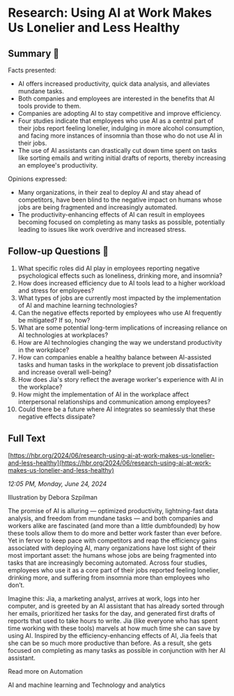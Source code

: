# Research: Using AI at Work Makes Us Lonelier and Less Healthy

## Summary 🤖

Facts presented:
- AI offers increased productivity, quick data analysis, and alleviates mundane tasks.
- Both companies and employees are interested in the benefits that AI tools provide to them.
- Companies are adopting AI to stay competitive and improve efficiency.
- Four studies indicate that employees who use AI as a central part of their jobs report feeling lonelier, indulging in more alcohol consumption, and facing more instances of insomnia than those who do not use AI in their jobs.
- The use of AI assistants can drastically cut down time spent on tasks like sorting emails and writing initial drafts of reports, thereby increasing an employee's productivity.

Opinions expressed:
- Many organizations, in their zeal to deploy AI and stay ahead of competitors, have been blind to the negative impact on humans whose jobs are being fragmented and increasingly automated.
- The productivity-enhancing effects of AI can result in employees becoming focused on completing as many tasks as possible, potentially leading to issues like work overdrive and increased stress.

## Follow-up Questions 🤖

1. What specific roles did AI play in employees reporting negative psychological effects such as loneliness, drinking more, and insomnia?
2. How does increased efficiency due to AI tools lead to a higher workload and stress for employees?
3. What types of jobs are currently most impacted by the implementation of AI and machine learning technologies?
4. Can the negative effects reported by employees who use AI frequently be mitigated? If so, how?
5. What are some potential long-term implications of increasing reliance on AI technologies at workplaces?
6. How are AI technologies changing the way we understand productivity in the workplace?
7. How can companies enable a healthy balance between AI-assisted tasks and human tasks in the workplace to prevent job dissatisfaction and increase overall well-being?
8. How does Jia's story reflect the average worker's experience with AI in the workplace?
9. How might the implementation of AI in the workplace affect interpersonal relationships and communication among employees?
10. Could there be a future where AI integrates so seamlessly that these negative effects dissipate?

## Full Text

[https://hbr.org/2024/06/research-using-ai-at-work-makes-us-lonelier-and-less-healthy](https://hbr.org/2024/06/research-using-ai-at-work-makes-us-lonelier-and-less-healthy)

*12:05 PM, Monday, June 24, 2024*

Illustration by Debora Szpilman

The promise of AI is alluring — optimized productivity, lightning-fast data analysis, and freedom from mundane tasks — and both companies and workers alike are fascinated (and more than a little dumbfounded) by how these tools allow them to do more and better work faster than ever before. Yet in fervor to keep pace with competitors and reap the efficiency gains associated with deploying AI, many organizations have lost sight of their most important asset: the humans whose jobs are being fragmented into tasks that are increasingly becoming automated. Across four studies, employees who use it as a core part of their jobs reported feeling lonelier, drinking more, and suffering from insomnia more than employees who don’t.

Imagine this: Jia, a marketing analyst, arrives at work, logs into her computer, and is greeted by an AI assistant that has already sorted through her emails, prioritized her tasks for the day, and generated first drafts of reports that used to take hours to write. Jia (like everyone who has spent time working with these tools) marvels at how much time she can save by using AI. Inspired by the efficiency-enhancing effects of AI, Jia feels that she can be so much more productive than before. As a result, she gets focused on completing as many tasks as possible in conjunction with her AI assistant.

Read more on Automation

AI and machine learning and Technology and analytics

